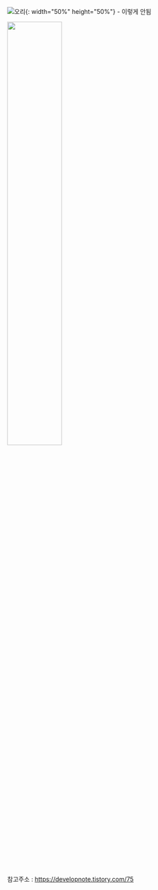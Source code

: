 ![오리](https://user-images.githubusercontent.com/113709273/194072787-2929d9c0-4ba3-45dc-ada8-dd2e48a87366.jpeg ){: width="50%" height="50%"} - 이렇게 안됨

<img src="https://user-images.githubusercontent.com/113709273/194072787-2929d9c0-4ba3-45dc-ada8-dd2e48a87366.jpeg" width="50%" height="50%"/>


참고주소 : https://developnote.tistory.com/75
